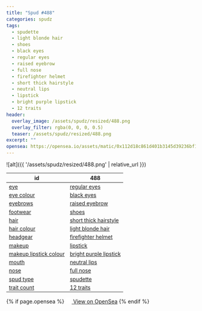 ```yaml
---
title: "Spud #488"
categories: spudz
tags:
  - spudette
  - light blonde hair
  - shoes
  - black eyes
  - regular eyes
  - raised eyebrow
  - full nose
  - firefighter helmet
  - short thick hairstyle
  - neutral lips
  - lipstick
  - bright purple lipstick
  - 12 traits
header:
  overlay_image: /assets/spudz/resized/488.png
  overlay_filter: rgba(0, 0, 0, 0.5)
  teaser: /assets/spudz/resized/488.png
excerpt: ""
opensea: https://opensea.io/assets/matic/0x112d18c861d401b3145d39236bf149f01e18beed/488
---
```

![alt]({{ '/assets/spudz/resized/488.png' | relative_url }})

| id | 488 |
|-|-|
| <a href="/traits/eye/#trait-type">eye</a> | <a href="/traits/eye/regular-eyes/1/#trait">regular eyes</a> |
| <a href="/traits/eye-colour/#trait-type">eye colour</a> | <a href="/traits/eye-colour/black-eyes/1/#trait">black eyes</a> |
| <a href="/traits/eyebrows/#trait-type">eyebrows</a> | <a href="/traits/eyebrows/raised-eyebrow/1/#trait">raised eyebrow</a> |
| <a href="/traits/footwear/#trait-type">footwear</a> | <a href="/traits/footwear/shoes/1/#trait">shoes</a> |
| <a href="/traits/hair/#trait-type">hair</a> | <a href="/traits/hair/short-thick-hairstyle/1/#trait">short thick hairstyle</a> |
| <a href="/traits/hair-colour/#trait-type">hair colour</a> | <a href="/traits/hair-colour/light-blonde-hair/1/#trait">light blonde hair</a> |
| <a href="/traits/headgear/#trait-type">headgear</a> | <a href="/traits/headgear/firefighter-helmet/1/#trait">firefighter helmet</a> |
| <a href="/traits/makeup/#trait-type">makeup</a> | <a href="/traits/makeup/lipstick/1/#trait">lipstick</a> |
| <a href="/traits/makeup-lipstick-colour/#trait-type">makeup lipstick colour</a> | <a href="/traits/makeup-lipstick-colour/bright-purple-lipstick/1/#trait">bright purple lipstick</a> |
| <a href="/traits/mouth/#trait-type">mouth</a> | <a href="/traits/mouth/neutral-lips/1/#trait">neutral lips</a> |
| <a href="/traits/nose/#trait-type">nose</a> | <a href="/traits/nose/full-nose/1/#trait">full nose</a> |
| <a href="/traits/spud-type/#trait-type">spud type</a> | <a href="/traits/spud-type/spudette/1/#trait">spudette</a> |
| <a href="/traits/trait-count/#trait-type">trait count</a> | <a href="/traits/trait-count/12-traits/1/#trait">12 traits</a> |

{% if page.opensea %}
<a href="{{page.opensea}}" class="btn btn--info" onclick="window.open(this.href, '_blank'); return false;"><img src="/assets/images/opensea.svg" width="16px"><span>  View on OpenSea</span></a>
{% endif %}
